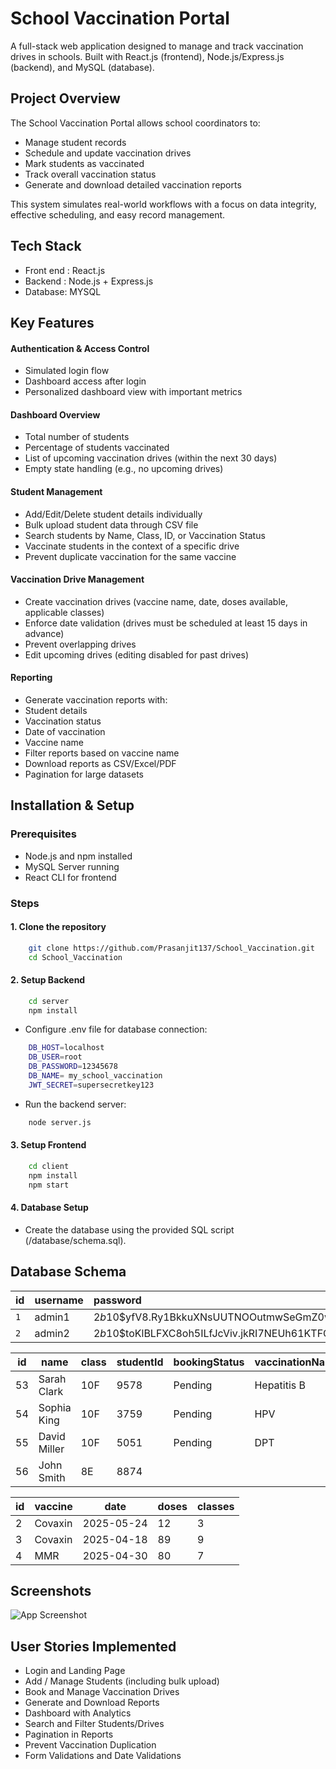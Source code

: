 
# School Vaccination Portal

A full-stack web application designed to manage and track vaccination drives in schools.
Built with React.js (frontend), Node.js/Express.js (backend), and MySQL (database).


## Project Overview

The School Vaccination Portal allows school coordinators to:
 - Manage student records
 - Schedule and update vaccination drives
 - Mark students as vaccinated
 - Track overall vaccination status
 - Generate and download detailed vaccination reports

This system simulates real-world workflows with a focus on data integrity, effective scheduling, and easy record management.

## Tech Stack

- Front end : React.js
- Backend : Node.js + Express.js
- Database: MYSQL 


## Key Features

#### Authentication & Access Control
- Simulated login flow
- Dashboard access after login
- Personalized dashboard view with important metrics

#### Dashboard Overview
- Total number of students
- Percentage of students vaccinated
- List of upcoming vaccination drives (within the next 30 days)
- Empty state handling (e.g., no upcoming drives)

#### Student Management
- Add/Edit/Delete student details individually
- Bulk upload student data through CSV file
- Search students by Name, Class, ID, or Vaccination Status
- Vaccinate students in the context of a specific drive
- Prevent duplicate vaccination for the same vaccine

#### Vaccination Drive Management
- Create vaccination drives (vaccine name, date, doses available, applicable classes)
- Enforce date validation (drives must be scheduled at least 15 days in advance)
- Prevent overlapping drives
- Edit upcoming drives (editing disabled for past drives)

#### Reporting
- Generate vaccination reports with:
- Student details
- Vaccination status
- Date of vaccination
- Vaccine name
- Filter reports based on vaccine name
- Download reports as CSV/Excel/PDF
- Pagination for large datasets

## Installation & Setup

### Prerequisites
- Node.js and npm installed
- MySQL Server running
- React CLI for frontend

### Steps
#### 1. Clone the repository

```bash
	git clone https://github.com/Prasanjit137/School_Vaccination.git
	cd School_Vaccination
```

#### 2. Setup Backend
```bash 
	cd server
	npm install
```
- Configure .env file for database connection:
```bash
	DB_HOST=localhost
    DB_USER=root
    DB_PASSWORD=12345678
    DB_NAME= my_school_vaccination
    JWT_SECRET=supersecretkey123
```
- Run the backend server:
```bash
	node server.js
```
#### 3. Setup Frontend
```bash
	cd client
	npm install
	npm start
```
#### 	4. Database Setup
- Create the database using the provided SQL script (/database/schema.sql).

## Database Schema

| id | username | password |
| :-------- | :------- | :------------------------- |
|  `1` | admin1   | $2b$10$yfV8.Ry1BkkuXNsUUTNOOutmwSeGmZ0wPUMX7LrzV5klT.1a6iEVC |
|  `2` | admin2   | $2b$10$toKlBLFXC8oh5ILfJcViv.jkRI7NEUh61KTFOcZvnoitTg6CTVYT6 |



| id  | name          | class | studentId | bookingStatus | vaccinationName | vaccinationDate | vaccinationStatus |
| --- | ------------- | ----- | --------- | ------------- | --------------- | --------------- | ----------------- |
| 53  | Sarah Clark   | 10F   | 9578      | Pending       | Hepatitis B     | 2025-05-19      | Not Vaccinated    |
| 54  | Sophia King   | 10F   | 3759      | Pending       | HPV             | 2025-04-26      | Vaccinated        |
| 55  | David Miller  | 10F   | 5051      | Pending       | DPT             | 2025-05-18      | Not Vaccinated    |
| 56  | John Smith    | 8E    | 8874      |               |                 | NULL            |                   |

| id  | vaccine | date       | doses | classes |
| --- | ------- | ---------- | ----- | ------- |
| 2   | Covaxin | 2025-05-24 | 12    | 3       |
| 3   | Covaxin | 2025-04-18 | 89    | 9       |
| 4   | MMR     | 2025-04-30 | 80    | 7       |


## Screenshots

![App Screenshot](https://via.placeholder.com/468x300?text=App+Screenshot+Here)



## User Stories Implemented
- Login and Landing Page
- Add / Manage Students (including bulk upload)
- Book and Manage Vaccination Drives
- Generate and Download Reports
- Dashboard with Analytics
- Search and Filter Students/Drives
- Pagination in Reports
- Prevent Vaccination Duplication
- Form Validations and Date Validations
